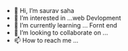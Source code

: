 - 👋 Hi, I’m saurav saha
- 👀 I’m interested in ...web Devlopment
- 🌱 I’m currently learning ... Fornt end
- 💞️ I’m looking to collaborate on ...
- 📫 How to reach me ...

<!---
sauarv2/sauarv2 is a ✨ special ✨ repository because its `README.md` (this file) appears on your GitHub profile.
You can click the Preview link to take a look at your changes.
--->
